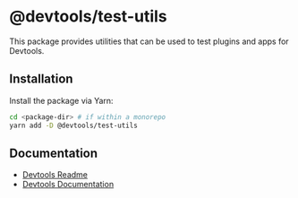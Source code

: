 # @devtools/test-utils

This package provides utilities that can be used to test plugins and apps for Devtools.

## Installation

Install the package via Yarn:

```sh
cd <package-dir> # if within a monorepo
yarn add -D @devtools/test-utils
```

## Documentation

- [Devtools Readme](https://github.com/khulnasoft/devtools/blob/master/README.md)
- [Devtools Documentation](https://devtools.khulnasoft.com/docs)
